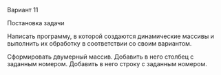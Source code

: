Вариант 11

Постановка задачи

Написать программу, в которой создаются динамические
массивы и выполнить их обработку в соответствии со своим
вариантом.


Сформировать двумерный массив.
Добавить в него столбец с заданным номером.
Добавить в него строку  с заданным номером.
